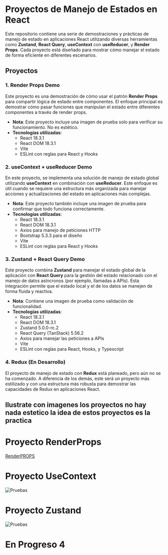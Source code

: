 # Proyectos de Manejo de Estados en React

Este repositorio contiene una serie de demostraciones y prácticas de manejo de estado en aplicaciones React utilizando diversas herramientas como **Zustand**, **React Query**, **useContext** con **useReducer**, y **Render Props**. Cada proyecto está diseñado para mostrar cómo manejar el estado de forma eficiente en diferentes escenarios.

## Proyectos

### 1. Render Props Demo
Este proyecto es una demostración de cómo usar el patrón **Render Props** para compartir lógica de estado entre componentes. El enfoque principal es demostrar cómo pasar funciones que manipulan el estado entre diferentes componentes a través de render props.

- **Nota**: Este proyecto incluye una imagen de prueba solo para verificar su funcionamiento. No es estético.
- **Tecnologías utilizadas**:
  - React 18.3.1
  - React DOM 18.3.1
  - Vite
  - ESLint con reglas para React y Hooks

### 2. useContext + useReducer Demo
En este proyecto, se implementa una solución de manejo de estado global utilizando **useContext** en combinación con **useReducer**. Este enfoque es útil cuando se requiere una estructura más organizada para manejar acciones y actualizaciones del estado en aplicaciones más complejas.

- **Nota**: Este proyecto también incluye una imagen de prueba para confirmar que todo funciona correctamente.
- **Tecnologías utilizadas**:
  - React 18.3.1
  - React DOM 18.3.1
  - Axios para manejo de peticiones HTTP
  - Bootstrap 5.3.3 para el diseño
  - Vite
  - ESLint con reglas para React y Hooks

### 3. Zustand + React Query Demo
Este proyecto combina **Zustand** para manejar el estado global de la aplicación con **React Query** para la gestión del estado relacionado con el manejo de datos asíncronos (por ejemplo, llamadas a APIs). Esta integración permite que el estado local y el de los datos se manejen de forma fluida y reactiva.

- **Nota**: Contiene una imagen de prueba como validación de funcionalidad.
- **Tecnologías utilizadas**:
  - React 18.3.1
  - React DOM 18.3.1
  - Zustand 5.0.0-rc.2
  - React Query (TanStack) 5.56.2
  - Axios para manejar las peticiones a APIs
  - Vite
  - ESLint con reglas para React, Hooks, y Typescript

### 4. Redux (En Desarrollo)
El proyecto de manejo de estado con **Redux** está planeado, pero aún no se ha comenzado. A diferencia de los demás, este será un proyecto más estilizado y con una estructura más robusta para demostrar las capacidades de Redux en aplicaciones React.




## Ilustrate con imagenes los proyectos no hay nada estetico la idea de estos proyectos es la practica

# Proyecto RenderProps

[RenderPROPS](https://github.com/user-attachments/assets/9b05801c-d27f-44d8-90c3-86977a39627f)


# Proyecto UseContext

![Pruebas]('./renderProps-demo/src/assets/UseContext.png)

# Proyecto Zustand

![Pruebas]('./renderProps-demo/src/assets/Zustand+reactQuery.png)

# En Progreso 4

